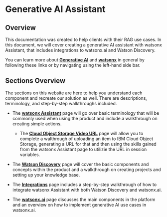 # Generative AI Assistant

## Overview

This documentation was created to help clients with their RAG use cases. In this document, we will cover creating a generative AI assistant with watsonx Assistant, that includes integrations to watsonx.ai and Watson Discovery.

You can learn more about **[Generative AI](./generative-ai/generative-ai.md)** and **[watsonx](./generative-ai/watsonx.md)** in general by following these links or by navigating using the left-hand side bar.

## Sections Overview

The sections on this website are here to help you understand each component and recreate our solution as well. There are descriptions, terminology, and step-by-step walkthroughs included.

- The **[watsonx Assistant](./watsonx-assistant/index.md)** page will go over basic terminology that will be commonly used when using the product and include a walkthrough on creating simple actions.

    - The **[Cloud Object Storage Video URL](./watsonx-assistant/video-url.md)** page will allow you to complete a walthrough of uploading an item to IBM Cloud Object Storage, generating a URL for that and then using the skills gained from the watsonx Assistant page to utilizie the URL in session variables.

- The **[Watson Discovery](./watson-discovery/WatsonDiscovery.md)** page will cover the basic components and concepts within the product and a walkthrough on creating projects and setting up your knowledge base.

- The **[Integrations](./integrations/integrations.md)** page includes a step-by-step walkthrough of how to integrate watsonx Assistant with both Watson Discovery and watsonx.ai.

- The **[watsonx.ai](./watsonx.ai/watsonx.md)** page discusses the main components in the platform and an overview on how to implement generative AI use cases in watsonx.ai.
